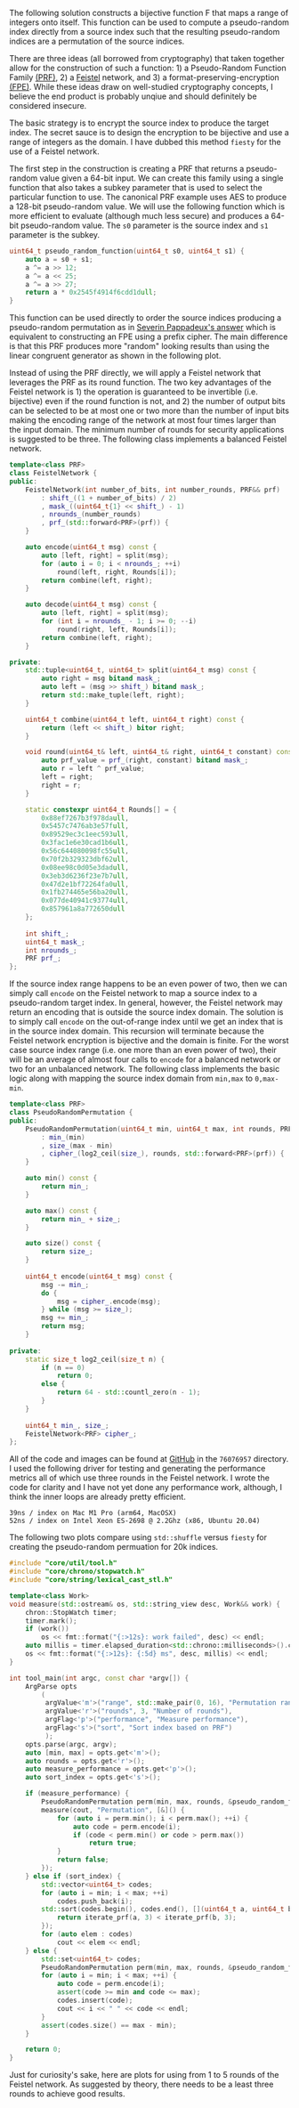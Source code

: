 
The following solution constructs a bijective function F that maps a
range of integers onto itself. This function can be used to compute a
pseudo-random index directly from a source index such that the
resulting pseudo-random indices are a permutation of the source
indices.

There are three ideas (all borrowed from cryptography) that taken
together allow for the construction of such a function: 1) a
Pseudo-Random Function Family [(PRF)][1], 2) a [Feistel][2] network, and
3) a format-preserving-encryption [(FPE)][3].  While these ideas draw on
well-studied cryptography concepts, I believe the end product is
probably unqiue and should definitely be considered insecure.

The basic strategy is to encrypt the source index to produce the
target index. The secret sauce is to design the encryption to be
bijective and use a range of integers as the domain. I have dubbed
this method `fiesty` for the use of a Feistel network.

The first step in the construction is creating a PRF that returns a
pseudo-random value given a 64-bit input. We can create this family
using a single function that also takes a subkey parameter that is
used to select the particular function to use. The canonical PRF
example uses AES to produce a 128-bit pseudo-random value. We will
use the following function which is more efficient to evaluate
(although much less secure) and produces a 64-bit pseudo-random
value. The `s0` parameter is the source index and `s1` parameter is
the subkey.

```c++
uint64_t pseudo_random_function(uint64_t s0, uint64_t s1) {
    auto a = s0 + s1;
    a ^= a >> 12;
    a ^= a << 25;
    a ^= a >> 27;
    return a * 0x2545f4914f6cdd1dull;
}
```

This function can be used directly to order the source indices
producing a pseudo-random permutation as in [Severin Pappadeux's
answer](https://stackoverflow.com/a/76082801/1202808) which is
equivalent to constructing an FPE using a prefix cipher. The main
difference is that this PRF produces more "random" looking results
than using the linear congruent generator as shown in the following
plot.

Instead of using the PRF directly, we will apply a Feistel network
that leverages the PRF as its round function. The two key advantages
of the Feistel network is 1) the operation is guaranteed to be
invertible (i.e. bijective) even if the round function is not, and 2)
the number of output bits can be selected to be at most one or two
more than the number of input bits making the encoding range of the
network at most four times larger than the input domain. The minimum
number of rounds for security applications is suggested to be
three. The following class implements a balanced Feistel network.

```c++
template<class PRF>
class FeistelNetwork {
public:
    FeistelNetwork(int number_of_bits, int number_rounds, PRF&& prf)
		: shift_((1 + number_of_bits) / 2)
		, mask_((uint64_t{1} << shift_) - 1)
		, nrounds_(number_rounds)
		, prf_(std::forward<PRF>(prf)) {
    }

    auto encode(uint64_t msg) const {
		auto [left, right] = split(msg);
		for (auto i = 0; i < nrounds_; ++i)
			round(left, right, Rounds[i]);
		return combine(left, right);
    }

    auto decode(uint64_t msg) const {
		auto [left, right] = split(msg);
		for (int i = nrounds_ - 1; i >= 0; --i)
			round(right, left, Rounds[i]);
		return combine(left, right);
    }

private:
    std::tuple<uint64_t, uint64_t> split(uint64_t msg) const {
		auto right = msg bitand mask_;
		auto left = (msg >> shift_) bitand mask_;
		return std::make_tuple(left, right);
    }

    uint64_t combine(uint64_t left, uint64_t right) const {
		return (left << shift_) bitor right;
    }

    void round(uint64_t& left, uint64_t& right, uint64_t constant) const {
		auto prf_value = prf_(right, constant) bitand mask_;
		auto r = left ^ prf_value;
		left = right;
		right = r;
    }

    static constexpr uint64_t Rounds[] = {
		0x88ef7267b3f978daull,
		0x5457c7476ab3e57full,
		0x89529ec3c1eec593ull,
		0x3fac1e6e30cad1b6ull,
		0x56c644080098fc55ull,
		0x70f2b329323dbf62ull,
		0x08ee98c0d05e3dadull,
		0x3eb3d6236f23e7b7ull,
		0x47d2e1bf72264fa0ull,
		0x1fb274465e56ba20ull,
		0x077de40941c93774ull,
		0x857961a8a772650dull
    };
    
    int shift_;
    uint64_t mask_;
    int nrounds_;
    PRF prf_;
};
```

If the source index range happens to be an even power of two, then we
can simply call `encode` on the Feistel network to map a source index
to a pseudo-random target index. In general, however, the Feistel
network may return an encoding that is outside the source index
domain. The solution is to simply call `encode` on the out-of-range
index until we get an index that is in the source index domain. This
recursion will terminate because the Feistel network encryption is
bijective and the domain is finite. For the worst case source index
range (i.e. one more than an even power of two), their will be an
average of almost four calls to `encode` for a balanced network or two
for an unbalanced network. The following class implements the basic
logic along with mapping the source index domain from `min,max` to
`0,max-min`.

```c++
template<class PRF>
class PseudoRandomPermutation {
public:
    PseudoRandomPermutation(uint64_t min, uint64_t max, int rounds, PRF&& prf)
		: min_(min)
		, size_(max - min)
		, cipher_(log2_ceil(size_), rounds, std::forward<PRF>(prf)) { 
    }

    auto min() const {
		return min_;
    }

    auto max() const {
		return min_ + size_;
    }

    auto size() const {
		return size_;
    }
    
    uint64_t encode(uint64_t msg) const {
		msg -= min_;
		do {
			msg = cipher_.encode(msg);
		} while (msg >= size_);
		msg += min_;
		return msg;
	}
    
private:
    static size_t log2_ceil(size_t n) {
		if (n == 0)
			return 0;
		else {
			return 64 - std::countl_zero(n - 1);
		}
    }
    
    uint64_t min_, size_;
    FeistelNetwork<PRF> cipher_;
};
```

All of the code and images can be found at
[GitHub](https://github.com/cpp-core/so.git) in the `76076957`
directory. I used the following driver for testing and generating the
performance metrics all of which use three rounds in the Feistel
network. I wrote the code for clarity and I have not yet done any
performance work, although, I think the inner loops are already pretty
efficient.

```
39ns / index on Mac M1 Pro (arm64, MacOSX)
52ns / index on Intel Xeon ES-2698 @ 2.2Ghz (x86, Ubuntu 20.04)
```

The following two plots compare using `std::shuffle` versus `fiesty`
for creating the pseudo-random permuation for 20k indices.


```c++
#include "core/util/tool.h"
#include "core/chrono/stopwatch.h"
#include "core/string/lexical_cast_stl.h"

template<class Work>
void measure(std::ostream& os, std::string_view desc, Work&& work) {
    chron::StopWatch timer;
    timer.mark();
    if (work())
        os << fmt::format("{:>12s}: work failed", desc) << endl;
    auto millis = timer.elapsed_duration<std::chrono::milliseconds>().count();
    os << fmt::format("{:>12s}: {:5d} ms", desc, millis) << endl;
}

int tool_main(int argc, const char *argv[]) {
    ArgParse opts
        (
         argValue<'m'>("range", std::make_pair(0, 16), "Permutation range min:max"),
         argValue<'r'>("rounds", 3, "Number of rounds"),
         argFlag<'p'>("performance", "Measure performance"),
         argFlag<'s'>("sort", "Sort index based on PRF")
         );
    opts.parse(argc, argv);
    auto [min, max] = opts.get<'m'>();
    auto rounds = opts.get<'r'>();
    auto measure_performance = opts.get<'p'>();
    auto sort_index = opts.get<'s'>();

    if (measure_performance) {
        PseudoRandomPermutation perm(min, max, rounds, &pseudo_random_function);
        measure(cout, "Permutation", [&]() {
            for (auto i = perm.min(); i < perm.max(); ++i) {
                auto code = perm.encode(i);
                if (code < perm.min() or code > perm.max())
                    return true;
            }
            return false;
        });
    } else if (sort_index) {
        std::vector<uint64_t> codes;
        for (auto i = min; i < max; ++i)
            codes.push_back(i);
        std::sort(codes.begin(), codes.end(), [](uint64_t a, uint64_t b) {
            return iterate_prf(a, 3) < iterate_prf(b, 3);
        });
        for (auto elem : codes)
            cout << elem << endl;
    } else {
        std::set<uint64_t> codes;
        PseudoRandomPermutation perm(min, max, rounds, &pseudo_random_function);
        for (auto i = min; i < max; ++i) {
            auto code = perm.encode(i);
            assert(code >= min and code <= max);
            codes.insert(code);
            cout << i << " " << code << endl;
        }
        assert(codes.size() == max - min);
    }

    return 0;
}
```

Just for curiosity's sake, here are plots for using from 1 to 5 rounds
of the Feistel network. As suggested by theory, there needs to be a
least three rounds to achieve good results.



  [1]: https://en.wikipedia.org/wiki/Pseudorandom_function_family
  [2]: https://en.wikipedia.org/wiki/Feistel_cipher
  [3]: https://en.wikipedia.org/wiki/Format-preserving_encryption


